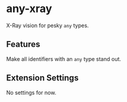 # any-xray

X-Ray vision for pesky `any` types.

## Features

Make all identifiers with an `any` type stand out.

## Extension Settings

No settings for now.
